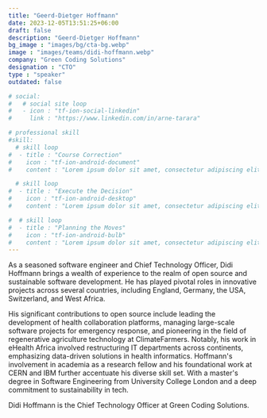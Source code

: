 ```yaml
---
title: "Geerd-Dietger Hoffmann"
date: 2023-12-05T13:51:25+06:00
draft: false
description: "Geerd-Dietger Hoffmann"
bg_image : "images/bg/cta-bg.webp"
image : "images/teams/didi-hoffmann.webp"
company: "Green Coding Solutions"
designation : "CTO"
type : "speaker"
outdated: false

# social:
#   # social site loop
#   - icon : "tf-ion-social-linkedin"
#     link : "https://www.linkedin.com/in/arne-tarara"

# professional skill
#skill:
  # skill loop
#  - title : "Course Correction"
#    icon : "tf-ion-android-document"
#    content : "Lorem ipsum dolor sit amet, consectetur adipiscing elit. Morbi hendrerit elit turpis, a porttitor tellus sollicitudin at."

  # skill loop
#  - title : "Execute the Decision"
#    icon : "tf-ion-android-desktop"
#    content : "Lorem ipsum dolor sit amet, consectetur adipiscing elit. Morbi hendrerit elit turpis, a porttitor tellus sollicitudin at."

#  # skill loop
#  - title : "Planning the Moves"
#    icon : "tf-ion-android-bulb"
#    content : "Lorem ipsum dolor sit amet, consectetur adipiscing elit. Morbi hendrerit elit #turpis, a porttitor tellus sollicitudin at."
---
```


As a seasoned software engineer and Chief Technology Officer, Didi Hoffmann brings a wealth of experience to the realm of open source and sustainable software development. He has played pivotal roles in innovative projects across several countries, including England, Germany, the USA, Switzerland, and West Africa.

His significant contributions to open source include leading the development of health collaboration platforms, managing large-scale software projects for emergency response, and pioneering in the field of regenerative agriculture technology at ClimateFarmers. Notably, his work in eHealth Africa involved restructuring IT departments across continents, emphasizing data-driven solutions in health informatics. Hoffmann's involvement in academia as a research fellow and his foundational work at CERN and IBM further accentuate his diverse skill set. With a master's degree in Software Engineering from University College London and a deep commitment to sustainability in tech.

Didi Hoffmann is the Chief Technology Officer at Green Coding Solutions.
